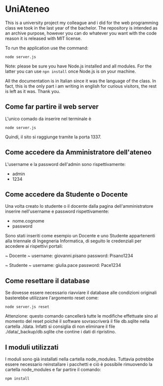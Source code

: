 # UniAteneo

This is a university project my colleague and i did for the web programming class we took in the last year of the bachelor. The repository is intended as an archive purpose, however you can do whatever you want with the code reason it is released with MIT license.

To run the application use the command:

`node server.js`

Note: please be sure you have Node.js installed and all modules. For the latter you can use `npn install` once Node.js is on your machine.

All the documentation is in Italian since it was the language of the class. In fact, this is the only part i am writing in english for curious visitors, the rest is left as it was. Thank you.


## Come far partire il web server

L'unico comado da inserire nel terminale è 

`node server.js`

Quindi, il sito si raggiunge tramite la porta 1337.

## Come accedere da Amministratore dell'ateneo
L'username e la password dell'admin sono rispettivamente: 
* admin 
* 1234

## Come accedere da Studente o Docente

Una volta creato lo studente o il docente dalla pagina dell'amministratore inserire nell'username e password rispettivamente:

* nome.cognome
* password

Sono stati inseriti come esempio un Docente e uno Studente appartenenti alla triennale di Ingegneria Informatica, di seguito le credenziali per accedere ai rispettivi portali:

~ Docente ~
username: giovanni.pisano
password: Pisano1234

~ Studente ~
username: giulia.pace
password: Pace1234

## Come resettare il database

Se dovesse essere necessario riavviare il database alle condizioni originali
basterebbe utilizzare l'argomento reset come:

`node server.js reset`

Attenzione: questo comando cancellerà tutte le modifiche effettuate sino al momento del reset poiché il software sovrascriverà il file db.sqlite nella cartella ./data. Infatti si consiglia di non eliminare il file ./data/_backup/db.sqlite che contine i dati di ripristino.

## I moduli utilizzati

I moduli sono già installati nella cartella node_modules. Tuttavia potrebbe essere necessario reinstallare i pacchetti e ciò è possibile rimuovendo la cartella node_modules e far partire il comando:

`npm install`


